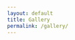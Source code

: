 ```yaml
---
layout: default
title: Gallery
permalink: /gallery/
---
```


<script src="//code.jquery.com/jquery-latest.js"></script>
<script src="https://www.publicalbum.org/js/pa-embed-player.min.js" async></script>
<div class="pa-embed-player" style="width:100%; height:480px; display:none;"
  data-link="http://photos.app.goo.gl/Bpzz7TLUUyfCxLfd7"
  data-title=""
  data-descrition="Album by Texas Aerial Robotics"
  data-slideshow-delay="20">
  <!-- 52 images -->
  <img data-src="https://lh3.googleusercontent.com/ZbtDGG3WzFE9DxtRkJgxbNp7Y5EttIwt_Nq4ujOyyaN6y21N0QZfm10fL4oA4mRoXVjlA_GQI6Fj_D-TsJUgGyJCGlBj7bXS7HSN9UOKtbuoSoh94oakTdKuaev6CuqhRb7oqYdpAw=w642-h509" src="" alt="" />
  <img data-src="https://lh3.googleusercontent.com/-7oAaJUt6Cum4VE_wGrwtiPN4E7zdh75tRuQosxwoOb5om8Y5tLUAO-ALZxZkgRXXT8QUN2j_QtujRNMELddETVmq_OCPILeJQDPvaVg7eCwqEJA8LXU8EU0Ptx2Wr-O6CBft9TgvQ=w3024-h4032" src="" alt="" />
  <img data-src="https://lh3.googleusercontent.com/j2GAz6UmT4exXeKkwdIVtd8HTWz9e0L4YkdUHlbG9Tp364GkLAyzEfCQcZVMMnrhBgJY2V06F3eSuOp_74BKIUzxLsxFahl0Yc6oKRSmNWfwtS0zz4maiwS30zEyJeNu6y_nj-K_ng=w3024-h4032" src="" alt="" />
  <img data-src="https://lh3.googleusercontent.com/rLL0kJXfuOWjq8f30MCV7x5fxzzvBG5B4iq_CUMxpKKGPBI3xGBYiSy4bVLuDiNOQuo5UZPDOvtvNeP_F_qYSz7EaaHVV5FMwrEclf2MCFBwoyGjh8MTBg9S2vNRMwdn3SnVoq2Adg=w3024-h4032" src="" alt="" />
  <img data-src="https://lh3.googleusercontent.com/N78aG7FZH4cq2e-hbW3ricEyjRp17a84nKbswVqyQzNQpTg6rU1PIHQMYW8mHbAlptzrxH8zN55kIp_5-EGwMxs5S__7ebeJMsHpHyU9Sw742OQbegrDKA6i1PTXFuvIrYzNpMrPEg=w3024-h4032" src="" alt="" />
  <img data-src="https://lh3.googleusercontent.com/3LMNmyVY7qePuNDS8iKHHoMVYB880JVREh_TwUmURtvBBfxczezdX5enlSaLr0dEd2lLFqYpVxUWDHPAKWU4VlTlGdzkqiDy8TiXEs9Qn72uaJIOQ3RKdBiRCIjRRSWRauJvJ5elkA=w3024-h4032" src="" alt="" />
  <img data-src="https://lh3.googleusercontent.com/HcIE40LGMFQFEfa48Vx2-VXK4hIaUFAgo0UL7p5pSUCMqsC4WDC4bBOF0cu79OTxyBDXiUUWGHg3WNsbAMmo_aJ4uMdN3bOgHebEjl9RTqqHM6Zj2gKP6i9aYmdCnKZm07bUk7h2LA=w3024-h4032" src="" alt="" />
  <img data-src="https://lh3.googleusercontent.com/7wXHAEAUPIs6OR8gMZfYfgLHGY8CWKnBd_sZ0u-spBn4UnEQBNVYA68rHamXek7pMueTAdxAcg881-zEX8sqAZgcwfpCnD7-V-5aEq_gRitnf5IrjL8_9APWbDRCWpnY-HiKkUaDzg=w3024-h4032" src="" alt="" />
  <img data-src="https://lh3.googleusercontent.com/37UjIv4k_Zln7Bw4WEFWyhDE0xUuo9jzYS4RbWOcjxXQSXR-UzOsH2IxkTFJyXTk8fwI1xXmrxN94DOWZJfJ5JzBWI2YBm41s1pZxRxV8cGJsx_t9ABZXf1MijW_kfrR27kRcd9C3Q=w2988-h5312" src="" alt="" />
  <img data-src="https://lh3.googleusercontent.com/Qct8k2NktvlhZrKUjZ9dc0obHZyNyeVArOgEKjY144jr7sYtjaky-lOvi-ezv3PtTEybTq6XQNb4C1Xx1k2mQps4mxVpj60-yqPpxN1RPGhZB8WK5fasXngjdn1nLNKCpVXpSM5XkA=w5312-h2988" src="" alt="" />
  <img data-src="https://lh3.googleusercontent.com/0nggN63xYcSikgmcQf0nILhhjhg6d8Jcw5CF6oIa2Af3RV7U1B7NKp4sZFoAQw2thMe31c5tdbjirgKC8jKiKaCySRcZkEIbwNTuUZ1gfTyBkTbIn42GuU3orTZHlqDJHfrD0oTdcA=w2988-h5312" src="" alt="" />
  <img data-src="https://lh3.googleusercontent.com/hO-fVo5oA4JDCWLkyW2uYKSIQX7MSAYOoEMC12jwuXrIia9oQUEjR1HK50sll3KdYxDB17CDfdV2rBOnIoZt29WAq6GRcjIh2w85Ebe0hwSIWoHotta2jlFR2cZ1l2K-uocBqZYFOQ=w5312-h2988" src="" alt="" />
  <img data-src="https://lh3.googleusercontent.com/9THY7WDKGQmwlS4rh4UGXcx8XULK6B1fwk_q1bi2uQM3jIYXTSX5K-oIckjcZloibDqsRwTCrg5XR9LhZ7Fxb2c_MKWyJ_eSYT7jujGQLH0kmSg4mAKuYKo8fWSA1GV7bvMUNpx8UQ=w2988-h5312" src="" alt="" />
  <img data-src="https://lh3.googleusercontent.com/H11N2-lyOHDm9VPKXIeCW8OONF0KF1_B-xJNmj4wKT7a46T0Bzq0rEy_xxIogmlql0FytfltUWZCrMcMNC9-bhFSaDy_GcSoapS1UeCrYQuK44IbwsUG2LWKtKJWOmUCIuii2YpBbg=w5312-h2988" src="" alt="" />
  <img data-src="https://lh3.googleusercontent.com/5OEK3RhcGARuakc3lNDmM7bPpqaBL7i2oLV8u0GSzAfnDWbsRaVUGoU1zu257wsUC-j-UIEZ_0LVp8uvK0tSMn4Q2-EN1V5KaJ1GVigiLNXBpn1yJB2RtOzuPqNJaDhn0lY3ZqgEEA=w3024-h4032" src="" alt="" />
  <img data-src="https://lh3.googleusercontent.com/fh33DVaIoN1b0Tq4Dh5LAZoBawUGzIw-FwyDclluU_7Y6ZoQOKTkG_BOu4aisrkSLv5dkUKBe5syY4qhEkwxuIGucmlNG01u4BHZCpWjh610iPzE1LJaTt1IE7ElNBe3jxjB7t-2RQ=w3024-h4032" src="" alt="" />
  <img data-src="https://lh3.googleusercontent.com/pAQd5FKuoXySCw49cqvkqyKjJM_apA4ItP-wCJ5BMp-qRW5E_h0oBDaL3FxJuUgDSSzOn0sOGGD0OuxELmQYsLYu0MtDPv7e0tQd7FDSbwd16e5cAniUf-O4dJ5bCck3EGa2EgcVjg=w3024-h4032" src="" alt="" />
  <img data-src="https://lh3.googleusercontent.com/scCvw5EQJWFmkdG_JagXMm4lDMSCQDXXL4YbQ4QvR40y0L1hJj0l9mBlmq9wKpn0ro0Ui73EIc9V6x7buY7kh3OM5b0v0T0osJQOjTAxpi3daLjhUEGEOZpnW2YXpbSR9dgaXXbizg=w4032-h3024" src="" alt="" />
  <img data-src="https://lh3.googleusercontent.com/_a6K5RsoCmZJ0VUHmxNwjj6GIsHXjKDqCN7K67hfeKOnnWqQNlTeq2EdZDNbPLuxsxSuOlhMPdyvc5TkRJ40R1QRRQwPIPIZ1AchrNncuU9idTljgaZjwCc8GN0xYC_7yKULKvTOAQ=w4032-h3024" src="" alt="" />
  <img data-src="https://lh3.googleusercontent.com/PezFXuBqmjkYCaSCOjyKORcwW0wdUG_nsxfouv8BZwmiRADBwvod7c8916A_p9fVSyWg8Lv8CNxaQvjWFygn2BSiApsvClKTw30Rfdz84Ic9tDF_ZqN7Gy00PKq5SfbkMXVgNPffdQ=w4032-h3024" src="" alt="" />
  <img data-src="https://lh3.googleusercontent.com/1Bc8P5PLB_w0037HngYPuEYmKWc7pKnEzHvZ_vGgvJJpHduGF8P2c3F0OL95F6W1neMrpgdtPIj382B8_0rkZd-aVd0_plErZCOi4GUrKjH7P0hvX-WS_gnK0QknT8BmpJTA1Kb2Fw=w3024-h4032" src="" alt="" />
  <img data-src="https://lh3.googleusercontent.com/mRk6fRAlhKB91yWmffQWnRAXsrVaGWO1R0usJrNi4LObx191CzyG3Ou37UXZOE2g7XSHBF3q56iN-AXFEuXikWUkFGCVoTZoYbGab0h_aB0-3PhDm2Zqi5ljAjz1NYD4VU62S2ZQiw=w3024-h4032" src="" alt="" />
  <img data-src="https://lh3.googleusercontent.com/H4XXdzBgxUHxXSGDNxysFf1YAD71HIUZeuCC-t3u8ZhfrzPSPTRrx97I0Q9eCIPI_-qB2sdTvSwOa_PYQN7s7gwPZKYUg5L7HSIITFG_AEp7Kx619XG20Yv6yKkVTKIwuKLnFj6HzQ=w3024-h4032" src="" alt="" />
  <img data-src="https://lh3.googleusercontent.com/bOi8RlUwhRlhM6AaoN4Q3Rxr8xfZPpy_YOrczaf8Lu6xvCuN9qZwyVGLCzISzQYkgEA6CVnrW7FMxK1DUQX5W60dl3WWpNsR87y1vsM2wZRiJZRK7R-gJLwjs8yqdkTLrgpaPjP78Q=w3024-h4032" src="" alt="" />
  <img data-src="https://lh3.googleusercontent.com/EBoicIg_VBOQHqIjdqnqgCJLNaxjMSrmTImZr8bo3mDBgm59zeGUGMNYKHbU2bHftTuwW6PW2wOO31JiTcUPMuWSy43GZ_u1iBVGC4pkiZ5IUot070sEJGjV1APzFsYvolPoQPQMqg=w3024-h4032" src="" alt="" />
  <img data-src="https://lh3.googleusercontent.com/lL329Iv7uuEK0p3e6XjrCks7qS8_vd0pTBvuvdhoh12BC3Uka7ISzTtB8mutkuNX5DfNEr1eMeUsfgtPmfBuxtAsBCLR5zwariL0R1g49iymbt-tfXFE2RJYoodTvIMfGj1OeYwqkA=w4032-h3024" src="" alt="" />
  <img data-src="https://lh3.googleusercontent.com/VH5jDW-vW1rX4Z_iKaJ-jxJ3edU9GvB1lRIZoxnyKx9w6_UAFDPtd9FJW2l-MXbXOQxAHDHzEyyBLg7ipLJh7LxNe5pRO_hCV3e1a2zP5Y9pf0sjv_PMgleSvgYuH_Sc2OI1WC4x8g=w4032-h3024" src="" alt="" />
  <img data-src="https://lh3.googleusercontent.com/t0V-g4xmZBJpiJ-O4abdnUkM4dslg5YobAJrRplSjL9Cwev9qcBZt1jxDRi13pFonPlUJQmvjHltJbSgeZKshBRWmarthJKChIcy7eCj_ZvAu94YScmPCxdID2ZYzV_QBQpgSf3WFQ=w3024-h4032" src="" alt="" />
  <img data-src="https://lh3.googleusercontent.com/YsrJwPW-T8-NFgpFyDMCk2Csf_hh5qA0E4IOEGVpwpHE81pQbh1h3f7KafauWNSdbbWQNqTv4ShuZBgt-SrJodAtrplb2jcsY5a2C5KzjHiQaeS1YxY1Ua0N0Zdc8wW-MButCsv_cA=w3024-h4032" src="" alt="" />
  <img data-src="https://lh3.googleusercontent.com/9XU7qFEKWv9wMnati_5Spd60OHajbz8GdXRggEEKo_qNiZ56YOULhUEGJPxYaLzvLPOt4khAITqHrlcP1jmwPGeaVjhuY4HpB-nYhkmS_iQ6Xr7UoIfQcPz4SYqUl8C85idUDOHG6A=w4000-h3000" src="" alt="" />
  <img data-src="https://lh3.googleusercontent.com/v37Jy1I-0nSLg7n-cLkinx9WvjbdCXap2QuBtrHhIue5PFhZTAqsmX7Wnl0_B8zaZ9aEaoEFFxgSvrMVS5Ufd1bvXxKj61qlBVxp1w9K-kZzF0J6vvWlI3-joomJI1lalEKTGNGm0A=w3024-h4032" src="" alt="" />
  <img data-src="https://lh3.googleusercontent.com/v9ZCRhO4jMJKSHahR4ckc7Tud9p1jPpzq7iB80zusZSmNmNmUz_njegQRmPxM8_DbdOclN6uz8u0nGBHsOwkj_3ct26OE2z7I0fBLXbR6DpASr9rPBPrJSImrUOVkMmP-SLmZKuYpA=w4032-h3024" src="" alt="" />
  <img data-src="https://lh3.googleusercontent.com/gcdtVcMpgh5zvmEKAW2rDFhMIy6EOkR9QLJBPYbYPPKNfDIfmv2qD2fFwmgp3pZdDWwlzGs5YN3V8cl7IRRPjQ7MQYtYHaoAS5i_2WBRP4PeQyaaGrapnWOoBw3eIQeZZGtt2MMIWQ=w4032-h3024" src="" alt="" />
  <img data-src="https://lh3.googleusercontent.com/pnmYMpS0NwB0kCXAAV8t8usUT7Jj3hGdbC5QtW2Emx4Mq8_KXemAtjgJpb78PxPd7nmPf8qKmtZdcZuandNivgyKrivz4AOMLplfiFXI__YJJsux3onAqO-yovaE3mXusuSNYq17DA=w4032-h3024" src="" alt="" />
  <img data-src="https://lh3.googleusercontent.com/5QQdPgIxQhhocMIAfjGkbnn8rqqtwRTcIWjsoO88r4a_rtuCGcxOxsjiPFWr9IhC3zAT_z5dD-cEsq_MhihICp7VcPeQUm3IiYEA6Lty6Xp1-rvCL6HSajhq48g8uJTzhB6YMs6PuA=w4032-h3024" src="" alt="" />
  <img data-src="https://lh3.googleusercontent.com/hjXe237vDHWnbuCGYvh0qOKTnnv1UKfDP0PtXQFNvOQlHiyKk3BBUotjVO6FP2IIYRP1HVbcrzZfTalfQfBdalbhZao27X9864EPoFDJof4mucqF2AtYJZ0MXtYUBL23ILpFHN2-Zw=w2000-h1500" src="" alt="" />
  <img data-src="https://lh3.googleusercontent.com/-odyOHX0bl2TF0gpWCWdjgTDGKouip17QAf5K26i61bjuwdLrhgj0CWtBXhUaDTOtfFs5syIVUPHrnDVzV5IfcAlT-G5juQK3N4Y-46Zh9m7v7dLVbG5N8O8OsaV76M6iaBgxn7qow=w2000-h1500" src="" alt="" />
  <img data-src="https://lh3.googleusercontent.com/Qru-BrRmEmUnUuab2XxIrmEVrBjn-FCZM5mxWdIeggDmp7VNqEE1CE8atDLa3i9SldWZA0XyOH_YbvBAsTRusi1yApR80r4Av4arqJZmp5_Rcpg1YCwya2YTwyQvPGLk7qNKiKbing=w3024-h4032" src="" alt="" />
  <img data-src="https://lh3.googleusercontent.com/0CzjkEO6nKs2N4hcepLHOnWqKoWxlSxWAkRyxfqJj6qdXJANCePEswijawxgur3EuuL1YUPmFyBDKqgSpQfhH95-pQvno72u9HIGdueB1H_YCz1LJOBCoUVwTXww6Hi5sYvGheBTNg=w4032-h3024" src="" alt="" />
  <img data-src="https://lh3.googleusercontent.com/W3tVmGtqG-yC0dHQYONv7M8OdW-xCDzDiVj1UOQgRhc0c4fqtIzRtZIN28Ycnd3xzmpXSXW8XQL5Q3egYJgOhqOE2kL2rv1TAKqNwo3rdvfmAPkU5WFXA9g5gCHDY-ugtObFQX_Yyw=w4032-h3024" src="" alt="" />
  <img data-src="https://lh3.googleusercontent.com/lUf6Y5roh-C2ypugdHYBFdeVmKDRLpb54364rLxl4KdSLX7-RNrDG5a9nopyuDxTIuNuiHL53kK0vFGhE-whYp9qUcc76JhmheuZkCk2QaEcnv2FvreD4r85J6W-vNb4bnPsIKGK6w=w4032-h3024" src="" alt="" />
  <img data-src="https://lh3.googleusercontent.com/ddvsj7bv7CwqH7goYekb1429_xPFcIbRgmenIT15l42spFmRkMHbt0DlVjfY1xlhDMlBvZXJfYE5cpmkfdbngPl7OazyjU4Bg3eAOGbgq5cGTidVBZO9KLQ89za1mLDMLEHDFAZBEw=w4032-h3024" src="" alt="" />
  <img data-src="https://lh3.googleusercontent.com/6jM9BsW1CVeBp-ZMqQHkunAIPJ-HNKzwwXuvjc9gG9Q7V1krFbpBX5J13K1QRWtQQkkOhLcX64WnmuC_VxFSiCNYZ2aflbezPwyQGEugCJkvZmyx0ZYGYeK8oIH7Rh2xtmv8qHglwA=w4032-h3024" src="" alt="" />
  <img data-src="https://lh3.googleusercontent.com/ATfUKKz094SO6ae8du_j3MFrAM2g5xPSZ1221ZlmIHiaN9ADKS8uUV7bmLteCJlETJdDhYfIOlp7mGZyOFrTe6IxjNkLZt3m9pL5p_AqwV0jmSeMKOOZa6-CCqNBqf1HlzA2fQZGBw=w3024-h4032" src="" alt="" />
  <img data-src="https://lh3.googleusercontent.com/tN2L-jFL9v7iWkbT5NLeah1clDCfWJPD5fFIWNCW1Pi_yj0jd-OD82vV6SlD2jnc5PVAZ5oZDhZ6KEdS8osLofZeid3OxaTyyi23swIZwc8tBJsJnfNcZ5oz1GKUdyd3C14vVmWzxQ=w2000-h1500" src="" alt="" />
  <img data-src="https://lh3.googleusercontent.com/mxg5U2PBT67H8dZXHRn82ZbDslASMXChK5yksjs4Rh0QNDBa4D-whJcsDItPwIwZhjyQGwmCffVKov-JkXogPjOXdcMVylz_5JiBqtHNMf79vKou4rftNA2mgJqJRALdU_JdqkozOw=w4032-h3024" src="" alt="" />
  <img data-src="https://lh3.googleusercontent.com/hfmlpi9aDpiDPgThkotg-SLUIBHNe37822oIk93Hf0uMiP_mUXmU68mCIxzfL18bDl73te61-nXFLa8URwdsewd3xpTnLRBDFG_3ADDSAZH1KHwmAm429Hb633x1CNsQAg58E1aoNA=w4032-h3024" src="" alt="" />
  <img data-src="https://lh3.googleusercontent.com/Ey9IyI3ZZ07PXDWEfR__I4KnwvN9qmhyQhVIJOuzlf0Y8h0lb2EvfIUrGL9p6SfE_J9OkqDOQrlfxUMcCwxABVMDjpkAQcwd2KjFOZS4QkviRJyIzuV5Wi5bxDojtjb20lkgo9gQAQ=w4032-h3024" src="" alt="" />
  <img data-src="https://lh3.googleusercontent.com/Wgesg4TI4SJJNszp5sG8rtfNx4pw3guCAh2eO-9bGoBxwWfg6jldT6ld7hlt2F30QgqVFbeDlOZocv-YyhjtyM9NRQ7pPeA2hnFPaebMPQoEdd1k-_e7tOZPSmoZdyzb0voNLhvPow=w4032-h3024" src="" alt="" />
  <img data-src="https://lh3.googleusercontent.com/ng3Pk2LcPHe00VXkSUrHQI86CK7cSfIbT3YogLIPnkLTjYG-fl4JSl2Ys9dLgbuyF2bQmbLzEDTer87anmD0HxkfYnbuSpvqH0mObEGXrQKXeSQvEQ2vXc2rBbaRZprdT8CdiHiDrQ=w5183-h2916" src="" alt="" />
  <img data-src="https://lh3.googleusercontent.com/5Ym8_I0wkaIYjQ5ZwPOypShNAOKAipfsarlTlwGvYD-P0Wv8h3a3o7su0gfssUsrLSPTfSHHaJnxRzYn9_bg4agFgOjHUSquHaVQ2e4H1OopM8TlMGqmx9VUrr3PJZKQM4qgkGJSzQ=w2048-h1536" src="" alt="" />
  <img data-src="https://lh3.googleusercontent.com/AlYLDsXU7nD1mkMwXv-XXDD5ke-sxVTlAhAYX-p95YV_Jj-ZXLFdkyvMQTSAwHWMMM8RUIHnKAYckT1dKfsCsYZsawGIbn-f7Wa85_3eGy_LFwvzNjaeRpYg98YMS5FdpbWQuZIonA=w1311-h826" src="" alt="" />
</div>
